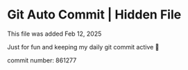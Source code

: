 # Git Auto Commit | Hidden File

This file was added Feb 12, 2025

Just for fun and keeping my daily git commit active 🤪

commit number: 861277
